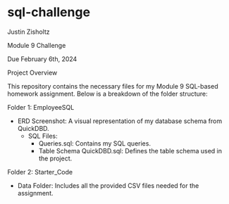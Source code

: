 # sql-challenge

Justin Zisholtz

Module 9 Challenge

Due February 6th, 2024

Project Overview

This repository contains the necessary files for my Module 9 SQL-based homework assignment. Below is a breakdown of the folder structure:

Folder 1: EmployeeSQL
  - ERD Screenshot: A visual representation of my database schema from QuickDBD.
	  - SQL Files:
        - Queries.sql: Contains my SQL queries.
        - Table Schema QuickDBD.sql: Defines the table schema used in the project.

Folder 2: Starter_Code
  - Data Folder: Includes all the provided CSV files needed for the assignment.
